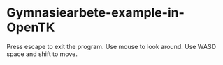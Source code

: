 # Gymnasiearbete-example-in-OpenTK
Press escape to exit the program. Use mouse to look around. Use WASD space and shift to move.

